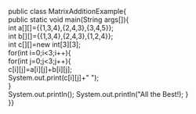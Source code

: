 public class MatrixAdditionExample{  
public static void main(String args[]){      
int a[][]={{1,3,4},{2,4,3},{3,4,5}};    
int b[][]={{1,3,4},{2,4,3},{1,2,4}};        
int c[][]=new int[3][3];       
for(int i=0;i<3;i++){    
for(int j=0;j<3;j++){    
c[i][j]=a[i][j]+b[i][j];      
System.out.print(c[i][j]+" ");    
}    
System.out.println();
System.out.println("All the Best!);
}    
}}  
